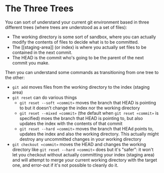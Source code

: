 # The Three Trees
You can sort of understand your current git environment based in three different trees (where trees are understood as a set of files):

* The working directory is some sort of sandbox, where you can actually modify the contents of files to decide what is to be committed.
* The [[staging-area]] (or index) is where you actually set files to be contained in the next commit.
* The HEAD is the commit who's going to be the parent of the next commit you make.

Then you can understand some commands as transitioning from one tree to the other:

* `git add` moves files from the working directory to the index (staging area)
* `git reset` can do various things
  * `git reset --soft «commit»` moves the branch that HEAD is pointing to but it doesn't change the index nor the working directory
  * `git reset --mixed «commit»` (the default when `git reset «commit»` is specified) moes the branch that HEAD is pointing to, but also updates the index with the contents of that commit
  * `git reset --hard «commit»` moves the branch that HEAd points to, updates the index and also the working directory. This actually might destroy any uncommitted changes in your working directory
* `git checkout «commit»` moves the HEAD and changes the working directory like `git reset --hard «commit»` does but it's "safer": it won't let you checkout without actually committing your index (staging area) and will attempt to merge your current working directory with the target one, and error-out if it's not possible to cleanly do it.
